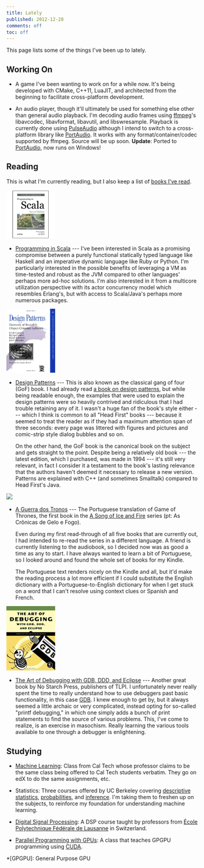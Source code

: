 ```yaml
---
title: Lately
published: 2012-12-28
comments: off
toc: off
---
```


This page lists some of the things I've been up to lately.

## Working On

* A game I've been wanting to work on for a while now. It's being developed with CMake, C++11, LuaJIT, and architected from the beginning to facilitate cross-platform development.

* An audio player, though it'll ultimately be used for something else other than general audio playback. I'm decoding audio frames using [ffmpeg](http://www.ffmpeg.org/)'s libavcodec, libavformat, libavutil, and libswresample. Playback is currently done using [PulseAudio](http://www.freedesktop.org/wiki/Software/PulseAudio) although I intend to switch to a cross-platform library like [PortAudio](http://www.portaudio.com/). It works with any format/container/codec supported by ffmpeg. Source will be up soon. **Update**: Ported to [PortAudio](http://www.portaudio.com/), now runs on Windows!

## Reading

This is what I'm currently reading, but I also keep a list of [books I've read](/reads).

<img src="/images/books/scala.jpg" class="right" width="128">

* [Programming in Scala](http://amzn.com/0981531644) --- I've been interested in Scala as a promising compromise between a purely functional statically typed language like Haskell and an imperative dynamic language like Ruby or Python. I'm particularly interested in the possible benefits of leveraging a VM as time-tested and robust as the JVM compared to other languages' perhaps more ad-hoc solutions. I'm also interested in it from a multicore utilization perspective with its actor concurrency model which resembles Erlang's, but with access to Scala/Java's perhaps more numerous packages.

<img src="/images/books/gof.jpg" class="right" width="128">

* [Design Patterns](http://amzn.com/0201633612) --- This is also known as the classical gang of four (GoF) book. I had already read [a book on design patterns](/reads/#headfirst-designpatterns), but while being readable enough, the examples that were used to explain the design patterns were so heavily contrived and ridiculous that I had trouble retaining any of it. I wasn't a huge fan of the book's style either --- which I think is common to all "Head First" books --- because it seemed to treat the reader as if they had a maximum attention span of three seconds: every page was littered with figures and pictures and comic-strip style dialog bubbles and so on.

    On the other hand, the GoF book is the canonical book on the subject and gets straight to the point. Despite being a relatively old book --- the latest edition, which I purchased, was made in 1994 --- it's still very relevant, in fact I consider it a testament to the book's lasting relevance that the authors haven't deemed it necessary to release a new version. Patterns are explained with C++ (and sometimes Smalltalk) compared to Head First's Java.

<img src="/images/books/got-pt.jpg" class="right" width="128">

* [A Guerra dos Tronos](http://pt.wikipedia.org/wiki/A_Game_of_Thrones) --- The Portuguese translation of Game of Thrones, the first book in the [A Song of Ice and Fire](http://en.wikipedia.org/wiki/A_Song_of_Ice_and_Fire) series (pt: As Crônicas de Gelo e Fogo).
	
	Even during my first read-through of all five books that are currently out, I had intended to re-read the series in a different language. A friend is currently listening to the audiobook, so I decided now was as good a time as any to start. I have always wanted to learn a bit of Portuguese, so I looked around and found the whole set of books for my Kindle.

	The Portuguese text renders nicely on the Kindle and all, but it'd make the reading process a lot more efficient if I could substitute the English dictionary with a Portuguese-to-English dictionary for when I get stuck on a word that I can't resolve using context clues or Spanish and French.

<img src="/images/books/debugging.jpg" class="right" width="128">

* [The Art of Debugging with GDB, DDD, and Eclipse](http://amzn.com/1593271743) --- Another great book by No Starch Press, publishers of TLPI. I unfortunately never really spent the time to really understand how to use debuggers past basic functionality, in this case [GDB](http://www.gnu.org/software/gdb/). I knew enough to get by, but it always seemed a little archaic or very complicated, instead opting for so-called "printf debugging," in which one simply adds a bunch of print statements to find the source of various problems. This, I've come to realize, is an exercise in masochism. Really learning the various tools available to one through a debugger is enlightening.

## Studying

* [Machine Learning](https://www.edx.org/course/caltechx/cs1156x/learning-data/1120): Class from Cal Tech whose professor claims to be the same class being offered to Cal Tech students verbatim. They go on edX to do the same assignments, etc.

* Statistics: Three courses offered by UC Berkeley covering [descriptive statistics](https://www.edx.org/course/uc-berkeley/stat2-1x/introduction-statistics/594), [probabilities](https://www.edx.org/course/uc-berkeley/stat2-2x/introduction-statistics/685), and [inference](https://www.edx.org/course/uc-berkeley/stat2-3x/introduction-statistics/825). I'm taking them to freshen up on the subjects, to reinforce my foundation for understanding machine learning.

* [Digital Signal Processing](https://www.coursera.org/course/dsp): A DSP course taught by professors from [École Polytechnique Fédérale de Lausanne](https://en.wikipedia.org/wiki/%C3%89cole_Polytechnique_F%C3%A9d%C3%A9rale_de_Lausanne) in Switzerland.

* [Parallel Programming with GPUs](https://www.udacity.com/course/cs344): A class that teaches GPGPU programming using [CUDA](http://en.wikipedia.org/wiki/CUDA).

*[GPGPU]: General Purpose GPU

